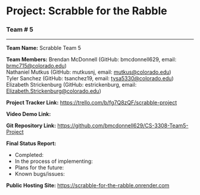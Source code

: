 # Project: Scrabble for the Rabble

### Team # 5

------------

**Team Name:** Scrabble Team 5

**Team Members:** Brendan McDonnell (GitHub: bmcdonnell629, email: brmc715@colorado.edu)  
Nathaniel  Mutkus (GitHub: mutkusnj, email: mutkus@colorado.edu)  
Tyler Sanchez (GitHub: tsanchez19, email: tysa5330@colorado.edu)  
Elizabeth Strickenburg (GitHub: estrickenburg, email: Elizabeth.Strickenburg@colorado.edu)  

**Project Tracker Link:** https://trello.com/b/fg7Q8zQF/scrabble-project

**Video Demo Link:**

**Git Repository Link:** https://github.com/bmcdonnell629/CS-3308-Team5-Project

**Final Status Report:**
- Completed:
- In the process of implementing:
- Plans for the future:
- Known bugs/issues:

**Public Hosting Site:** https://scrabble-for-the-rabble.onrender.com


